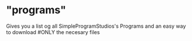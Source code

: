 # "programs"
Gives you a list og all SimpleProgramStudios's Programs and an easy way to download #ONLY the necesary files
